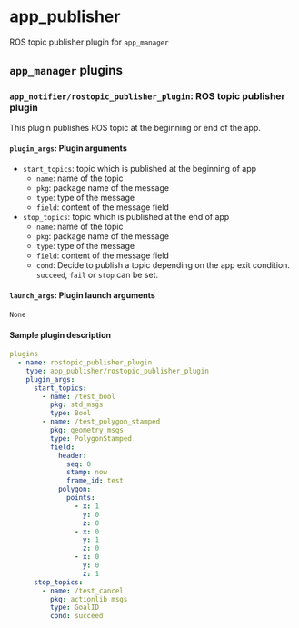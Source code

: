 # app_publisher

ROS topic publisher plugin for `app_manager`

## `app_manager` plugins

### `app_notifier/rostopic_publisher_plugin`: ROS topic publisher plugin

This plugin publishes ROS topic at the beginning or end of the app.

#### `plugin_args`: Plugin arguments

- `start_topics`: topic which is published at the beginning of app
  - `name`: name of the topic
  - `pkg`: package name of the message
  - `type`: type of the message
  - `field`: content of the message field
- `stop_topics`: topic which is published at the end of app
  - `name`: name of the topic
  - `pkg`: package name of the message
  - `type`: type of the message
  - `field`: content of the message field
  - `cond`: Decide to publish a topic depending on the app exit condition. `succeed`, `fail` or `stop` can be set.

#### `launch_args`: Plugin launch arguments

`None`

#### Sample plugin description

```yaml
plugins
  - name: rostopic_publisher_plugin
    type: app_publisher/rostopic_publisher_plugin
    plugin_args:
      start_topics:
        - name: /test_bool
          pkg: std_msgs
          type: Bool
        - name: /test_polygon_stamped
          pkg: geometry_msgs
          type: PolygonStamped
          field:
            header:
              seq: 0
              stamp: now
              frame_id: test
            polygon:
              points:
                - x: 1
                  y: 0
                  z: 0
                - x: 0
                  y: 1
                  z: 0
                - x: 0
                  y: 0
                  z: 1
      stop_topics:
        - name: /test_cancel
          pkg: actionlib_msgs
          type: GoalID
          cond: succeed
```
